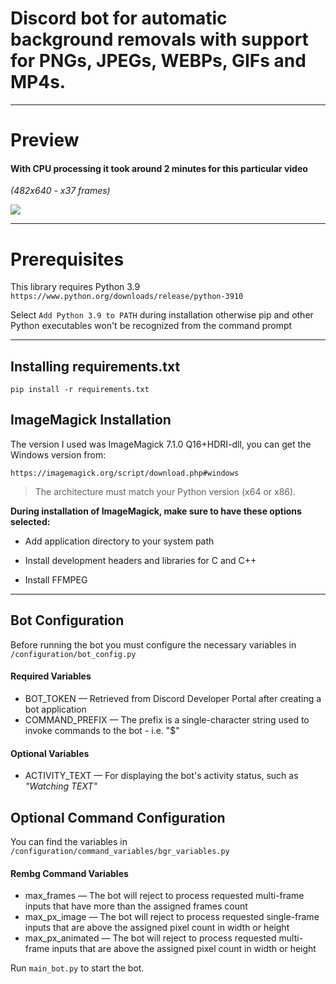 # Discord bot for automatic background removals with support for PNGs, JPEGs, WEBPs, GIFs and MP4s.
___
# Preview

#### With CPU processing it took around 2 minutes for this particular video
*(482x640 - x37 frames)*

![](https://github.com/Syn-dromatic/discord-bg-removal-bot/blob/main/preview/preview.gif)

___
# Prerequisites 
This library requires Python 3.9
`https://www.python.org/downloads/release/python-3910`

Select `Add Python 3.9 to PATH` during installation otherwise pip and other Python executables won't be recognized from the command prompt

___


## Installing requirements.txt
```pip install -r requirements.txt```




## ImageMagick Installation
The version I used was ImageMagick 7.1.0 Q16+HDRI-dll, you can get the Windows version from:

`https://imagemagick.org/script/download.php#windows`

> The architecture must match your Python version (x64 or x86).




**During installation of ImageMagick, make sure to have these options selected:**

- Add application directory to your system path

- Install development headers and libraries for C and C++

- Install FFMPEG

___

## Bot Configuration
Before running the bot you must configure the necessary variables in `/configuration/bot_config.py`
#### Required Variables
- BOT_TOKEN — Retrieved from Discord Developer Portal after creating a bot application
- COMMAND_PREFIX — The prefix is a single-character string used to invoke commands to the bot - i.e. "$"

#### Optional Variables
- ACTIVITY_TEXT — For displaying the bot's activity status, such as *"Watching TEXT"*


## Optional Command Configuration
You can find the variables in `/configuration/command_variables/bgr_variables.py`
#### Rembg Command Variables
- max_frames — The bot will reject to process requested multi-frame inputs that have more than the assigned frames count
- max_px_image — The bot will reject to process requested single-frame inputs that are above the assigned pixel count in width or height
- max_px_animated — The bot will reject to process requested multi-frame inputs that are above the assigned pixel count in width or height

Run `main_bot.py` to start the bot.
